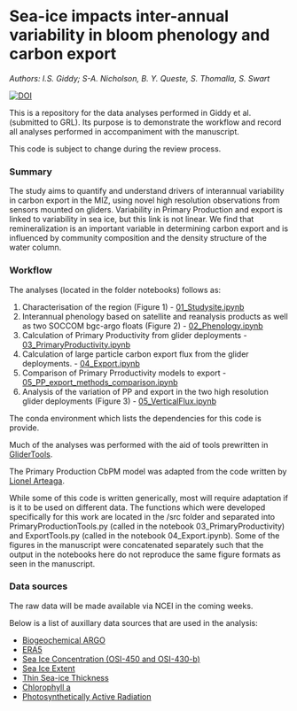 # Sea-ice impacts inter-annual variability in bloom phenology and carbon export
*Authors: I.S. Giddy; S-A. Nicholson, B. Y. Queste, S. Thomalla, S. Swart*

[![DOI](https://zenodo.org/badge/413127430.svg)](https://zenodo.org/badge/latestdoi/413127430)

This is a repository for the data analyses performed in Giddy et al. (submitted to GRL). Its purpose is to demonstrate the workflow and record all analyses performed in accompaniment with the manuscript.

This code is subject to change during the review process. 

### Summary 

The study aims to quantify and understand drivers of interannual variability in carbon export in the MIZ, using novel high resolution observations from sensors mounted on gliders. Variability in Primary Production and export is linked to variability in sea ice, but this link is not linear. We find that remineralization is an important variable in determining carbon export and is influenced by community composition and the density structure of the water column.  

### Workflow

The analyses (located in the folder notebooks) follows as:  

1) Characterisation of the region   (Figure 1) - [01_Studysite.ipynb](notebooks/01_Studysite.ipynb)
2) Interannual phenology based on satellite and reanalysis products as well as two SOCCOM bgc-argo floats   (Figure 2) - [02_Phenology.ipynb](notebooks/02_Phenology.ipynb)
3) Calculation of Primary Productivity from glider deployments  - [03_PrimaryProductivity.ipynb](notebooks/03_PrimaryProductivity.ipynb)
4) Calculation of large particle carbon export flux from the glider deployments. - [04_Export.ipynb](notebooks/04_Export.ipynb)
5) Comparison of Primary Prroductivity models to export - [05_PP_export_methods_comparison.ipynb](/notebooks/05_PP_export_methods_comparison.ipynb)
6) Analysis of the variation of PP and export in the two high resolution glider deployments   (Figure 3) - [05_VerticalFlux.ipynb](/notebooks/05_VerticalFlux.ipynb)

The conda environment which lists the dependencies for this code is provide.

Much of the analyses was performed with the aid of tools prewritten in [GliderTools](https://github.com/GliderToolsCommunity/GliderTools). 

The Primary Production CbPM model was adapted from the code written by [Lionel Arteaga](https://github.com/artlionel/SOCCOM_BGC_Float_data_public).  

While some of this code is written generically, most will require adaptation if is it to be used on different data. The functions which were developed specifically for this work are located in the /src folder and separated into PrimaryProductionTools.py (called in the notebook 03_PrimaryProductivity) and ExportTools.py (called in the notebook 04_Export.ipynb). Some of the figures in the manuscript were concatenated separately such that the output in the notebooks here do not reproduce the same figure formats as seen in the manuscript.     

### Data sources

The raw data will be made available via NCEI in the coming weeks. 

Below is a list of auxillary data sources that are used in the analysis:

   - [Biogeochemical ARGO](http://www.argo.ucsd.edu)
   - [ERA5](https://cds.climate.copernicus.eu/cdsapp#!/dataset/reanalysis-era5-single-levels?tab=overview)
   - [Sea Ice Concentration (OSI-450 and OSI-430-b)](http://osisaf.met.no/p/ice/ice_conc_reprocessed.html)
   - [Sea Ice Extent](https://nsidc.org/data/G02135/versions/3)
   - [Thin Sea-ice Thickness](https://seaice.uni-bremen.de/data)
   - [Chlorophyll a](https://www.oceancolour.org/)
   - [Photosynthetically Active Radiation](https://oceandata.sci.gsfc.nasa.gov/)
    
